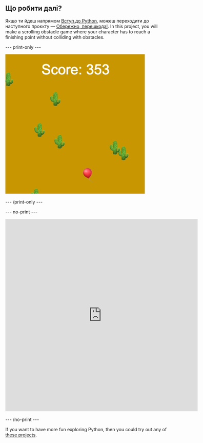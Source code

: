 ## Що робити далі?

Якщо ти йдеш напрямом [Вступ до Python](https://projects.raspberrypi.org/en/raspberrypi/python-intro), можеш переходити до наступного проєкту — [Обережно, перешкода!](https://projects.raspberrypi.org/en/projects/dont-collide). In this project, you will make a scrolling obstacle game where your character has to reach a finishing point without colliding with obstacles.

\--- print-only ---

![An example creation from the don't collide project showing a balloon floating in a desert with cacti](images/dont-collide.png)

\--- /print-only ---

\--- no-print ---

<iframe src="https://editor.raspberrypi.org/en/embed/viewer/dont-pop-example" width="600" height="600" frameborder="0" marginwidth="0" marginheight="0" allowfullscreen>
</iframe>

\--- /no-print ---

If you want to have more fun exploring Python, then you could try out any of [these projects](https://projects.raspberrypi.org/en/projects?software%5B%5D=python).

